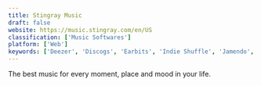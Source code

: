 ```yaml
---
title: Stingray Music
draft: false 
website: https://music.stingray.com/en/US
classification: ['Music Softwares']
platform: ['Web']
keywords: ['Deezer', 'Discogs', 'Earbits', 'Indie Shuffle', 'Jamendo', 'Last.fm', 'Libre.fm', 'Mielophone', 'Myspace', 'Pandora', 'Plug.dj', 'RollingTune', 'Serendipity by Spotify', 'Sonerezh', 'Songr', 'SoundCloud', 'TheSixtyOne', 'iTunes']
---
```

The best music for every moment, place and mood in your life.